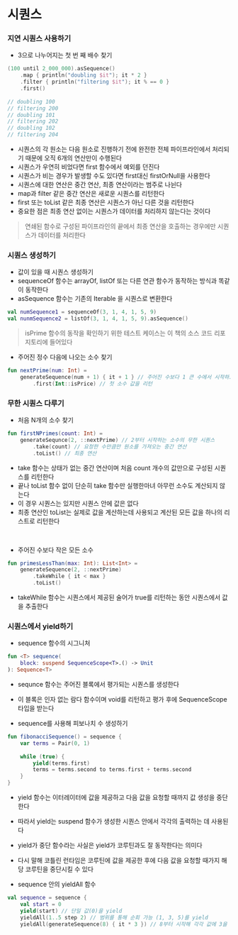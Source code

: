 # 시퀀스

### 지연 시퀀스 사용하기
- 3으로 나누어지는 첫 번 째 배수 찾기
```kotlin
(100 until 2_000_000).asSequence() 
    .map { println("doubling $it"); it * 2 }
    .filter { println("filtering $it"); it % == 0 }
    .first()
    
// doubling 100
// filtering 200
// doubling 101
// filtering 202
// doubling 102
// filtering 204
```
- 시퀀스의 각 원소는 다음 원소로 진행하기 전에 완전한 전체 파이프라인에서 처리되기 때문에 오직 6개의 연산만이 수행된다
- 시퀀스가 우연히 비었다면 first 함수에서 예외를 던진다
- 시퀀스가 비는 경우가 발생할 수도 있다면 first대신 firstOrNull을 사용한다
- 시퀀스에 대한 연산은 중간 연산, 최종 연산이라는 범주로 나뉜다
- map과 filter 같은 중간 연산은 새로운 시퀀스를 리턴한다
- first 또는 toList 같은 최종 연산은 시퀀스가 아닌 다른 것을 리턴한다
- 중요한 점은 최종 연산 없이는 시퀀스가 데이터를 처리하지 않는다는 것이다

> 연쇄된 함수로 구성된 파이프라인의 끝에서 최종 연산을 호출하는 경우에만 시퀀스가 데이터를 처리한다

### 시퀀스 생성하기
- 값이 있을 때 시퀀스 생성하기
- sequenceOf 함수는 arrayOf, listOf 또는 다른 연관 함수가 동작하는 방식과 똑같이 동작한다
- asSequence 함수는 기존의 Iterable 을 시퀀스로 변환한다
```kotlin
val numSequence1 = sequenceOf(3, 1, 4, 1, 5, 9)
val nunmSequence2 = listOf(3, 1, 4, 1, 5, 9).asSequence()
```

> isPrime 함수의 동작을 확인하기 위한 테스트 케이스는 이 책의 소스 코드 리포지토리에 들어있다

- 주어진 정수 다음에 나오는 소수 찾기
```kotlin
fun nextPrime(num: Int) = 
    generateSequence(num + 1) { it + 1 } // 주어진 수보다 1 큰 수에서 시작하고 1 증가 반복
        .first(Int::isPrice) // 첫 소수 값을 리턴
```

### 무한 시퀀스 다루기
- 처음 N개의 소수 찾기
```kotlin
fun firstNPrimes(count: Int) = 
    generateSequnce(2, ::nextPrime) // 2부터 시작하는 소수의 무한 시퀀스
        .take(count) // 요청한 수만큼만 원소를 가져오는 중간 연산
        .toList() // 최종 연산
```
- take 함수는 상태가 없는 중간 연산이며 처음 count 개수의 값만으로 구성된 시퀀스를 리턴한다
- 끝나 toList 함수 없이 단순히 take 함수만 실행한마녀 아무런 소수도 계산되지 않는다
- 이 경우 시퀀스는 있지만 시퀀스 안에 값은 없다
- 최종 연산인 toList는 실제로 값을 계산하는데 사용되고 계산된 모든 값을 하나의 리스트로 리턴한다

<br>

- 주어진 수보다 작은 모든 소수 
```kotlin
fun primesLessThan(max: Int): List<Int> = 
    generateSequence(2, ::nextPrime)
        .takeWhile { it < max }
        .toList()
```
- takeWhile 함수는 시퀀스에서 제공된 술어가 true를 리턴하는 동안 시퀀스에서 값을 추출한다

### 시퀀스에서 yield하기
- sequence 함수의 시그니처
```kotlin
fun <T> sequence(
    block: suspend SequenceScope<T>.() -> Unit
): Sequence<T>
```
- sequnce 함수는 주어진 블록에서 평가되는 시퀀스를 생성한다
- 이 블록은 인자 없는 람다 함수이며 void를 리턴하고 평가 후에 SequenceScope 타입을 받는다

- sequence를 사용해 피보나치 수 생성하기
```kotlin
fun fibonacciSequence() = sequence {
    var terms = Pair(0, 1)
    
    while (true) {
        yield(terms.first)
        terms = terms.second to terms.first + terms.second
    }
}
```
- yield 함수는 이터레이터에 값을 제공하고 다음 값을 요청할 때까지 값 생성을 중단한다
- 따라서 yield는 suspend 함수가 생성한 시퀀스 안에서 각각의 출력하는 데 사용된다
- yield가 중단 함수라는 사실은 yield가 코루틴과도 잘 동작한다는 의미다
- 다시 말해 코틀린 런타임은 코루틴에 값을 제공한 후에 다음 값을 요청할 때가지 해당 코루틴을 중단시킬 수 있다

- sequence 안의 yieldAll 함수
```kotlin
val sequence = sequence {
    val start = 0
    yield(start) // 단일 값(0)을 yield
    yieldAll(1..5 step 2) // 범위를 통해 순회 가능 (1, 3, 5)를 yield
    yieldAll(generateSequence(8) { it * 3 }) // 8부터 시작해 각각 값에 3을 곱한 값을 원소로 갖는 무한 시퀀스를 yield
```